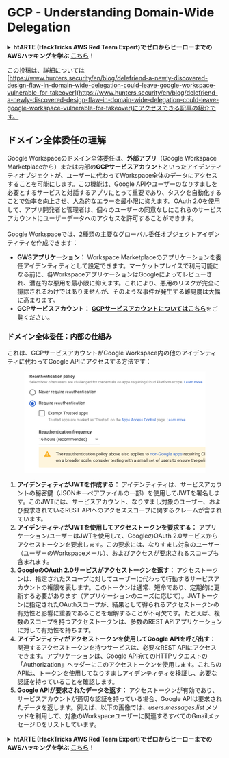 # GCP - Understanding Domain-Wide Delegation

<details>

<summary><strong>htARTE (HackTricks AWS Red Team Expert)でゼロからヒーローまでのAWSハッキングを学ぶ</strong> <a href="https://training.hacktricks.xyz/courses/arte"><strong>こちら</strong></a><strong>！</strong></summary>

HackTricksをサポートする他の方法:

* **HackTricksにあなたの会社を広告掲載したい場合**や**HackTricksをPDFでダウンロードしたい場合**は、[**サブスクリプションプラン**](https://github.com/sponsors/carlospolop)をチェックしてください。
* [**公式PEASS & HackTricksグッズ**](https://peass.creator-spring.com)を入手する
* [**The PEASS Family**](https://opensea.io/collection/the-peass-family)を発見する、私たちの独占的な[**NFTs**](https://opensea.io/collection/the-peass-family)のコレクション
* 💬 [**Discordグループ**](https://discord.gg/hRep4RUj7f)や[**テレグラムグループ**](https://t.me/peass)に**参加する**か、**Twitter** 🐦 [**@carlospolopm**](https://twitter.com/carlospolopm)を**フォローする**。
* [**HackTricks**](https://github.com/carlospolop/hacktricks)と[**HackTricks Cloud**](https://github.com/carlospolop/hacktricks-cloud)のgithubリポジトリにPRを提出してハッキングのコツを共有する。

</details>

この投稿は、詳細については[https://www.hunters.security/en/blog/delefriend-a-newly-discovered-design-flaw-in-domain-wide-delegation-could-leave-google-workspace-vulnerable-for-takeover](https://www.hunters.security/en/blog/delefriend-a-newly-discovered-design-flaw-in-domain-wide-delegation-could-leave-google-workspace-vulnerable-for-takeover)にアクセスできる記事の紹介です。

## **ドメイン全体委任の理解**

Google Workspaceのドメイン全体委任は、**外部アプリ**（Google Workspace Marketplaceから）または内部の**GCPサービスアカウント**といったアイデンティティオブジェクトが、ユーザーに代わってWorkspace全体のデータにアクセスすることを可能にします。この機能は、Google APIやユーザーのなりすましを必要とするサービスと対話するアプリにとって重要であり、タスクを自動化することで効率を向上させ、人為的なエラーを最小限に抑えます。OAuth 2.0を使用して、アプリ開発者と管理者は、個々のユーザーの同意なしにこれらのサービスアカウントにユーザーデータへのアクセスを許可することができます。\
\
Google Workspaceでは、2種類の主要なグローバル委任オブジェクトアイデンティティを作成できます：

* **GWSアプリケーション：** Workspace Marketplaceのアプリケーションを委任アイデンティティとして設定できます。マーケットプレイスで利用可能になる前に、各WorkspaceアプリケーションはGoogleによってレビューされ、潜在的な悪用を最小限に抑えます。これにより、悪用のリスクが完全に排除されるわけではありませんが、そのような事件が発生する難易度は大幅に高まります。
* **GCPサービスアカウント：** [**GCPサービスアカウントについてはこちら**](../gcp-basic-information/#service-accounts)をご覧ください。

### **ドメイン全体委任：内部の仕組み**

これは、GCPサービスアカウントがGoogle Workspace内の他のアイデンティティに代わってGoogle APIにアクセスする方法です：

<figure><img src="../../../.gitbook/assets/image (11).png" alt=""><figcaption></figcaption></figure>

1. **アイデンティティがJWTを作成する：** アイデンティティは、サービスアカウントの秘密鍵（JSONキーペアファイルの一部）を使用してJWTを署名します。このJWTには、サービスアカウント、なりすまし対象のユーザー、および要求されているREST APIへのアクセススコープに関するクレームが含まれています。
2. **アイデンティティがJWTを使用してアクセストークンを要求する：** アプリケーション/ユーザーはJWTを使用して、GoogleのOAuth 2.0サービスからアクセストークンを要求します。この要求には、なりすまし対象のユーザー（ユーザーのWorkspaceメール）、およびアクセスが要求されるスコープも含まれます。
3. **GoogleのOAuth 2.0サービスがアクセストークンを返す：** アクセストークンは、指定されたスコープに対してユーザーに代わって行動するサービスアカウントの権限を表します。このトークンは通常、短命であり、定期的に更新する必要があります（アプリケーションのニーズに応じて）。JWTトークンに指定されたOAuthスコープが、結果として得られるアクセストークンの有効性と影響に重要であることを理解することが不可欠です。たとえば、複数のスコープを持つアクセストークンは、多数のREST APIアプリケーションに対して有効性を持ちます。
4. **アイデンティティがアクセストークンを使用してGoogle APIを呼び出す：** 関連するアクセストークンを持つサービスは、必要なREST APIにアクセスできます。アプリケーションは、Google API宛てのHTTPリクエストの「Authorization」ヘッダーにこのアクセストークンを使用します。これらのAPIは、トークンを使用してなりすましアイデンティティを検証し、必要な認証を持っていることを確認します。
5. **Google APIが要求されたデータを返す：** アクセストークンが有効であり、サービスアカウントが適切な認証を持っている場合、Google APIは要求されたデータを返します。例えば、以下の画像では、_users.messages.list_ メソッドを利用して、対象のWorkspaceユーザーに関連するすべてのGmailメッセージIDをリストしています。

<details>

<summary><strong>htARTE (HackTricks AWS Red Team Expert)でゼロからヒーローまでのAWSハッキングを学ぶ</strong> <a href="https://training.hacktricks.xyz/courses/arte"><strong>こちら</strong></a><strong>！</strong></summary>

HackTricksをサポートする他の方法:

* **HackTricksにあなたの会社を広告掲載したい場合**や**HackTricksをPDFでダウンロードしたい場合**は、[**サブスクリプションプラン**](https://github.com/sponsors/carlospolop)をチェックしてください。
* [**公式PEASS & HackTricksグッズ**](https://peass.creator-spring.com)を入手する
* [**The PEASS Family**](https://opensea.io/collection/the-peass-family)を発見する、私たちの独占的な[**NFTs**](https://opensea.io/collection/the-peass-family)のコレクション
* 💬 [**Discordグループ**](https://discord.gg/hRep4RUj7f)や[**テレグラムグループ**](https://t.me/peass)に**参加する**か、**Twitter** 🐦 [**@carlospolopm**](https://twitter.com/carlospolopm)を**フォローする**。
* [**HackTricks**](https://github.com/carlospolop/hacktricks)と[**HackTricks Cloud**](https://github.com/carlospolop/hacktricks-cloud)のgithubリポジトリにPRを提出してハッキングのコツを共有する。

</details>
